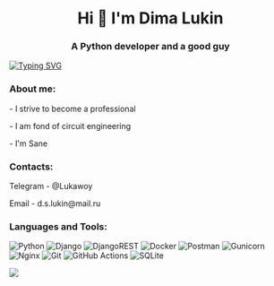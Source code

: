 <h1 align="center">Hi 👋 I'm Dima Lukin</a> 
<h3 align="center">A Python developer and a good guy</h3>

[![Typing SVG](https://readme-typing-svg.demolab.com?font=Fira+Code&size=16&duration=3000&pause=250&color=2EB6F7&multiline=true&width=1000&height=50&lines=%E2%80%9CMathematics+must+be+studied+if+only+because+it+puts+the+mind+in+order.%E2%80%9D;-+M.V.+Lomonosov)](https://git.io/typing-svg)

<h3>About me:</h3>
<p>- I strive to become a professional</p>
<p>- I am fond of circuit engineering</p>
<p>- I'm Sane</p>

<h3>Contacts:</h3>

<p>Telegram - @Lukawoy</p>
<p>Email - d.s.lukin@mail.ru</p>

<h3>Languages and Tools:</h3>

![Python](https://img.shields.io/badge/python-3670A0?style=for-the-badge&logo=python&logoColor=ffdd54)
![Django](https://img.shields.io/badge/django-%23092E20.svg?style=for-the-badge&logo=django&logoColor=white)
![DjangoREST](https://img.shields.io/badge/DJANGO-REST-ff1709?style=for-the-badge&logo=django&logoColor=white&color=ff1709&labelColor=gray)
![Docker](https://img.shields.io/badge/docker-%230db7ed.svg?style=for-the-badge&logo=docker&logoColor=white)
![Postman](https://img.shields.io/badge/Postman-FF6C37?style=for-the-badge&logo=postman&logoColor=white)
![Gunicorn](https://img.shields.io/badge/gunicorn-%298729.svg?style=for-the-badge&logo=gunicorn&logoColor=white)
![Nginx](https://img.shields.io/badge/nginx-%23009639.svg?style=for-the-badge&logo=nginx&logoColor=white)
![Git](https://img.shields.io/badge/git-%23F05033.svg?style=for-the-badge&logo=git&logoColor=white)
![GitHub Actions](https://img.shields.io/badge/github%20actions-%232671E5.svg?style=for-the-badge&logo=githubactions&logoColor=white)
![SQLite](https://img.shields.io/badge/sqlite-%2307405e.svg?style=for-the-badge&logo=sqlite&logoColor=white)


![](https://komarev.com/ghpvc/?username=lukawoy)
